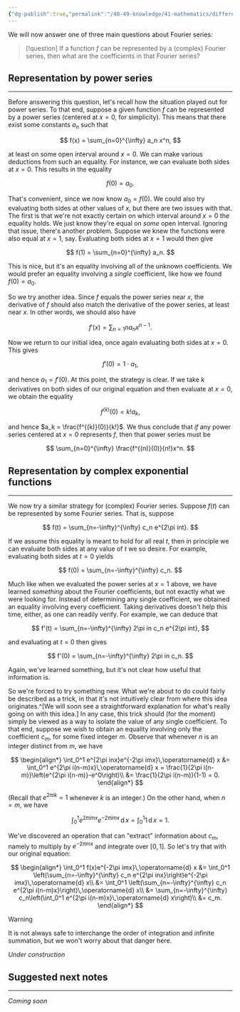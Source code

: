 ```yaml
---
{"dg-publish":true,"permalink":"/40-49-knowledge/41-mathematics/differential-equations/fourier-series/fourier-series-solutions-iv-computing-fourier-coefficients/","tags":["differential_equations"],"updated":"2025-08-04T08:44:50-07:00"}
---
```


We will now answer one of three main questions about Fourier series:

> [!question]
> If a function $f$ can be represented by a (complex) Fourier series, then what are the coefficients in that Fourier series?

## Representation by power series
---

Before answering this question, let's recall how the situation played out for power series. To that end, suppose a given function $f$ can be represented by a power series (centered at $x=0$, for simplicity). This means that there exist some constants $a_n$ such that

$$
f(x) = \sum_{n=0}^{\infty} a_n x^n,
$$

at least on some open interval around $x=0$. We can make various deductions from such an equality. For instance, we can evaluate both sides at $x=0$. This results in the equality

$$
f(0) = a_0.
$$

That's convenient, since we now know $a_0=f(0)$. We could also try evaluating both sides at other values of $x$, but there are two issues with that. The first is that we're not exactly certain on which interval around $x=0$ the equality holds. We just know they're equal on *some* open interval. Ignoring that issue, there's another problem. Suppose we knew the functions were also equal at $x=1$, say. Evaluating both sides at $x=1$ would then give

$$
f(1) = \sum_{n=0}^{\infty} a_n.
$$

This is nice, but it's an equality involving all of the unknown coefficients. We would prefer an equality involving a *single* coefficient, like how we found $f(0)=a_0$.

So we try another idea. Since $f$ equals the power series near $x$, the derivative of $f$ should also match the derivative of the power series, at least near $x$. In other words, we should also have

$$
f'(x) = \sum_{n=1} n a_nx^{n-1}.
$$

Now we return to our initial idea, once again evaluating both sides at $x=0$. This gives

$$
f'(0) = 1\cdot a_1,
$$

and hence $a_1 = f'(0)$. At this point, the strategy is clear. If we take $k$ derivatives on both sides of our original equation and then evaluate at $x=0$, we obtain the equality

$$
f^{(k)}(0) = k! a_k,
$$

and hence $a_k = \frac{f^{(k)}(0)}{k!}$. We thus conclude that *if* any power series centered at $x=0$ represents $f$, then that power series must be

$$
\sum_{n=0}^{\infty} \frac{f^{(n)}(0)}{n!}x^n.
$$


## Representation by complex exponential functions
---

We now try a similar strategy for (complex) Fourier series. Suppose $f(t)$ can be represented by some Fourier series. That is, suppose

$$
f(t) = \sum_{n=-\infty}^{\infty} c_n e^{2\pi int}.
$$

If we assume this equality is meant to hold for all real $t$, then in principle we can evaluate both sides at any value of $t$ we so desire. For example, evaluating both sides at $t=0$ yields

$$
f(0) = \sum_{n=-\infty}^{\infty} c_n.
$$

Much like when we evaluated the power series at $x=1$ above, we have learned *something* about the Fourier coefficients, but not exactly what we were looking for. Instead of determining any single coefficient, we obtained an equality involving every coefficient. Taking derivatives doesn't help this time, either, as one can readily verify. For example, we can deduce that

$$
f'(t) = \sum_{n=-\infty}^{\infty} 2\pi in c_n e^{2\pi int},
$$

and evaluating at $t=0$ then gives

$$
f'(0) = \sum_{n=-\infty}^{\infty} 2\pi in c_n.
$$

Again, we've learned something, but it's not clear how useful that information is.

So we're forced to try something new. What we're about to do could fairly be described as a trick, in that it's not intuitively clear from where this idea originates.^[We will soon see a straightforward explanation for what's really going on with this idea.] In any case, this trick should (for the moment) simply be viewed as a way to isolate the value of any single coefficient. To that end, suppose we wish to obtain an equality involving only the coefficient $c_m$, for some fixed integer $m$. Observe that whenever $n$ is an integer distinct from $m$, we have

$$
\begin{align*}
\int_0^1 e^{2\pi inx}e^{-2\pi imx}\,\operatorname{d} x &= \int_0^1 e^{2\pi i(n-m)x}\,\operatorname{d} x = \frac{1}{2\pi i(n-m)}\left(e^{2\pi i(n-m)}-e^0\right)\\
&= \frac{1}{2\pi i(n-m)}(1-1) = 0.
\end{align*}
$$

(Recall that $e^{2\pi ik}=1$ whenever $k$ is an integer.) On the other hand, when $n=m$, we have

$$
\int_0^1 e^{2\pi imx}e^{-2\pi imx}\,\operatorname{d} x = \int_0^1 1\,\operatorname{d} x = 1.
$$

We've discovered an operation that can "extract" information about $c_m$, namely to multiply by $e^{-2\pi mx}$ and integrate over $[0,1]$. So let's try that with our original equation:

$$
\begin{align*}
\int_0^1 f(x)e^{-2\pi imx}\,\operatorname{d} x &= \int_0^1 \left(\sum_{n=-\infty}^{\infty} c_n e^{2\pi inx}\right)e^{-2\pi imx}\,\operatorname{d} x\\
&= \int_0^1 \left(\sum_{n=-\infty}^{\infty} c_n e^{2\pi i(n-m)x}\right)\,\operatorname{d} x\\
&= \sum_{n=-\infty}^{\infty} c_n\left(\int_0^1 e^{2\pi i(n-m)x}\,\operatorname{d} x\right)\\
&= c_m.
\end{align*}
$$

> [!warning]
> It is not always safe to interchange the order of integration and infinite summation, but we won't worry about that danger here.

*Under construction*
## Suggested next notes
---

*Coming soon*
